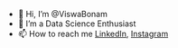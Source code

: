 - 👋 Hi, I’m @ViswaBonam
- 👀 I’m a Data Science Enthusiast 
- 📫 How to reach me [LinkedIn](https://www.linkedin.com/in/viswabonam/), [Instagram](https://www.instagram.com/viswa.bonam/)

<!---
ViswaBonam/ViswaBonam is a ✨ special ✨ repository because its `README.md` (this file) appears on your GitHub profile.
You can click the Preview link to take a look at your changes.
--->
